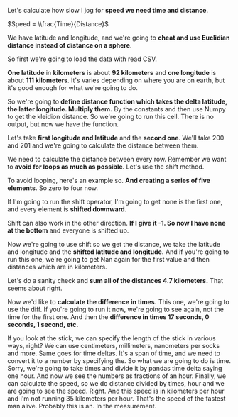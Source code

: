 Let's calculate how slow I jog for **speed we need time and distance**. 

$Speed = \\frac{Time}{Distance}$

We have latitude and longitude, and we're going to **cheat and use Euclidian distance instead of distance on a sphere**. 

So first we're going to load the data with read CSV. 

**One latitude** in **kilometers** is about **92 kilometers** and **one longitude** is about **111 kilometers**. It's varies depending on where you are on earth, but it's good enough for what we're going to do. 

So we're going to **define distance function which takes the delta latitude, the latter longitude. Multiply them.** By the constants and then use Numpy to get the kleidion distance. So we're going to run this cell. There is no output, but now we have the function.


Let's take **first longitude and latitude** and the **second one**. We'll take 200 and 201 and we're going to calculate the distance between them.

We need to calculate the distance between every row. Remember we want to **avoid for loops as much as possible**. Let's use the shift method. 

To avoid looping, here's an example so. **And creating a series of five elements**. So zero to four now. 


If I'm going to run the shift operator, I'm going to get none is the first one, and every element is **shifted downward.** 

Shift can also work in the other direction. **If I give it -1. So now I have none at the bottom** and everyone is shifted up. 

Now we're going to use shift so we get the distance, we take the latitude and longitude and the **shifted latitude and longitude.** And if you're going to run this one, we're going to get Nan again for the first value and then distances which are in kilometers. 

Let's do a sanity check and **sum all of the distances 4.7 kilometers.** That seems about right. 

Now we'd like to **calculate the difference in times.** This one, we're going to use the diff. If you're going to run it now, we're going to see again, not the time for the first one. And then the **difference in times 17 seconds, 0 seconds, 1 second, etc.** 


If you look at the stick, we can specify the length of the stick in various ways, right? We can use centimeters, millimeters, nanometers per socks and more. Same goes for time deltas. It's a span of time, and we need to convert it to a number by specifying the. So what we are going to do is time. Sorry, we're going to take times and divide it by pandas time delta saying one hour. And now we see the numbers as fractions of an hour. Finally, we can calculate the speed, so we do distance divided by times, hour and we are going to see the speed. Right. And this speed is in kilometers per hour and I'm not running 35 kilometers per hour. That's the speed of the fastest man alive. Probably this is an. In the measurement.


